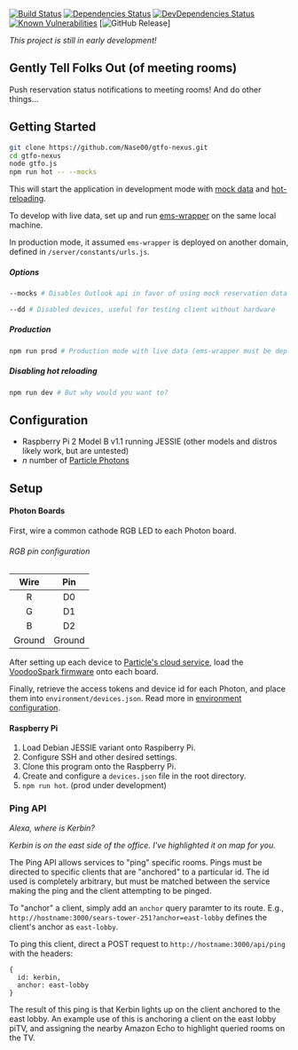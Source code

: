 [![Build Status](https://img.shields.io/travis/Nase00/gtfo/master.svg?style=flat-square)](https://travis-ci.org/Nase00/gtfo) 
[![Dependencies Status](https://david-dm.org/nase00/gtfo.svg?style=flat-square)](https://david-dm.org/nase00/gtfo) 
[![DevDependencies Status](https://david-dm.org/nase00/gtfo/dev-status.svg?style=flat-square)](https://david-dm.org/nase00/gtfo#info=devDependencies) 
[![Known Vulnerabilities](https://snyk.io/test/github/nase00/gtfo/badge.svg?style=flat-square)](https://snyk.io/test/github/nase00/gtfo) 
[![GitHub Release](https://img.shields.io/github/release/Nase00/gtfo.svg?style=flat-square)] 

*This project is still in early development!*

## Gently Tell Folks Out (of meeting rooms)
Push reservation status notifications to meeting rooms! And do other things...

## Getting Started
```bash
git clone https://github.com/Nase00/gtfo-nexus.git
cd gtfo-nexus
node gtfo.js
npm run hot -- --mocks
```
This will start the application in development mode with [mock data](./server/mocks/README.md) and [hot-reloading](https://github.com/gaearon/react-transform-boilerplate).

To develop with live data, set up and run [ems-wrapper](https://github.com/rishirajsingh90/ems-wrapper) on the same local machine.

In production mode, it assumed `ems-wrapper` is deployed on another domain, defined in `/server/constants/urls.js`.

##### Options
```bash
--mocks # Disables Outlook api in favor of using mock reservation data

--dd # Disabled devices, useful for testing client without hardware
```
##### Production
```bash
npm run prod # Production mode with live data (ems-wrapper must be deployed)
```

##### Disabling hot reloading
```bash
npm run dev # But why would you want to?
```

## Configuration

- Raspberry Pi 2 Model B v1.1 running JESSIE (other models and distros likely work, but are untested)
- *n* number of [Particle Photons](https://store.particle.io)

## Setup

#### Photon Boards
First, wire a common cathode RGB LED to each Photon board.

###### RGB pin configuration
| Wire   | Pin   |
|:------:|:-----:|
| R      | D0    |
| G      | D1    |
| B      | D2    |
| Ground | Ground|

After setting up each device to [Particle's cloud service](https://docs.particle.io/guide/getting-started/start/photon/), load the [VoodooSpark firmware](https://github.com/voodootikigod/voodoospark) onto each board.

Finally, retrieve the access tokens and device id for each Photon, and place them into `environment/devices.json`. Read more in [environment configuration](./environment/README.md).

#### Raspberry Pi
1. Load Debian JESSIE variant onto Raspiberry Pi.
2. Configure SSH and other desired settings.
3. Clone this program onto the Raspberry Pi.
4. Create and configure a `devices.json` file in the root directory.
5. `npm run hot`. (prod under development)


### Ping API
*Alexa, where is Kerbin?*

*Kerbin is on the east side of the office. I've highlighted it on map for you.*

The Ping API allows services to "ping" specific rooms. Pings must be directed to specific clients that are "anchored" to a particular id. The id used is completely arbitrary, but must be matched between the service making the ping and the client attempting to be pinged.

To "anchor" a client, simply add an `anchor` query paramter to its route. E.g., `http://hostname:3000/sears-tower-251?anchor=east-lobby` defines the client's anchor as `east-lobby`.

To ping this client, direct a POST request to `http://hostname:3000/api/ping` with the headers:

```
{
  id: kerbin,
  anchor: east-lobby
}
```
The result of this ping is that Kerbin lights up on the client anchored to the east lobby. An example use of this is anchoring a client on the east lobby piTV, and assigning the nearby Amazon Echo to highlight queried rooms on the TV.
